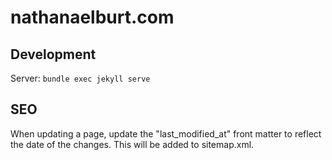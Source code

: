 # nathanaelburt.com

## Development
Server: `bundle exec jekyll serve`

## SEO
When updating a page, update the "last_modified_at" front matter to reflect the date of the changes. This will be added to sitemap.xml. 